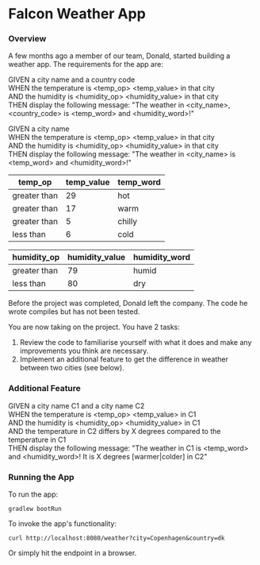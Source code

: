 # Falcon Weather App

### Overview

A few months ago a member of our team, Donald, started building a weather app. The requirements for the app are:

GIVEN a city name and a country code<br />
WHEN the temperature is <temp_op> <temp_value> in that city<br />
AND the humidity is <humidity_op> <humidity_value> in that city<br />
THEN display the following message: "The weather in <city_name>, <country_code> is <temp_word> and <humidity_word>!"<br />

GIVEN a city name<br />
WHEN the temperature is <temp_op> <temp_value> in that city<br />
AND the humidity is <humidity_op> <humidity_value> in that city<br />
THEN display the following message: "The weather in <city_name> is <temp_word> and <humidity_word>!"<br />

|temp_op     |temp_value|temp_word|
|------------|----------|---------|
|greater than|29        |hot      |
|greater than|17        |warm     |
|greater than|5         |chilly   |
|less than   |6         |cold     |

|humidity_op |humidity_value|humidity_word|
|------------|--------------|-------------|
|greater than|79            |humid        |
|less than   |80            |dry          |

Before the project was completed, Donald left the company. The code he wrote compiles but has not been tested.

You are now taking on the project. You have 2 tasks:

1. Review the code to familiarise yourself with what it does and make any improvements you think are necessary.
2. Implement an additional feature to get the difference in weather between two cities (see below).

### Additional Feature

GIVEN a city name C1 and a city name C2<br />
WHEN the temperature is <temp_op> <temp_value> in C1<br />
AND the humidity is <humidity_op> <humidity_value> in C1<br />
AND the temperature in C2 differs by X degrees compared to the temperature in C1<br />
THEN display the following message: "The weather in C1 is <temp_word> and <humidity_word>! It is X degrees [warmer|colder] in C2"<br />

### Running the App

To run the app:
```
gradlew bootRun
```
To invoke the app's functionality:
```
curl http://localhost:8080/weather?city=Copenhagen&country=dk
```
Or simply hit the endpoint in a browser.